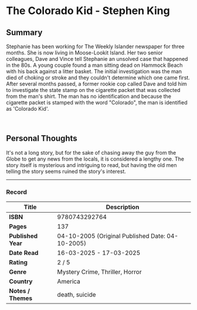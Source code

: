 # The Colorado Kid - Stephen King

## Summary
Stephanie has been working for The Weekly Islander newspaper for three months. She is now living in Moose-Lookit Island. Her two senior colleagues, Dave and Vince tell Stephanie an unsolved case that happened in the 80s. A young couple found a man sitting dead on Hammock Beach with his back against a litter basket. The initial investigation was the man died of choking or stroke and they couldn't determine which one came first. After several months passed, a former rookie cop called Dave and told him to investigate the state stamp on the cigarette packet that was collected from the man's shirt. The man has no identification and because the cigarette packet is stamped with the word "Colorado", the man is identified as 'Colorado Kid'.

<br>

## Personal Thoughts
It's not a long story, but for the sake of chasing away the guy from the Globe to get any news from the locals, it is considered a lengthy one. The story itself is mysterious and intriguing to read, but having the old men telling the story seems ruined the story's interest.
<br>

***

### Record
| Title | Description |
| -- | -- |
| **ISBN** | 9780743292764 |
| **Pages** | 137 |
| **Published Year** | 04-10-2005 (Original Published Date: 04-10-2005) |
| **Date Read** | 16-03-2025 - 17-03-2025 |
| **Rating** | 2 / 5 |
| **Genre** | Mystery Crime, Thriller, Horror |
| **Country** | America |
| **Notes / Themes** | death, suicide | 
